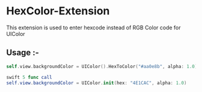 # HexColor-Extension
This extension is used to enter hexcode instead of RGB Color code for UIColor

## Usage :- 
```swift 4.2 function call
self.view.backgroundColor = UIColor().HexToColor("#aa0e8b", alpha: 1.0)

swift 5 func call
self.view.backgroundColor = UIColor.init(hex: "4E1CAC", alpha: 1.0)
```
